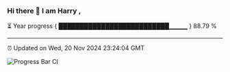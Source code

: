 ### Hi there 👋 I am Harry , 

⏳ Year progress { ██████████████████████████▁▁▁▁ } 88.79 %

---

⏰ Updated on Wed, 20 Nov 2024 23:24:04 GMT

![Progress Bar CI](https://github.com/duykhang68/duykhang68/workflows/Progress%20Bar%20CI/badge.svg)
